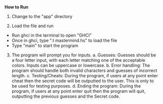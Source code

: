 **How to Run**

1. Change to the "app" directory

2. Load the file and run
  -  Run ghci in the terminal to open "GHCI"
  - Once in ghci, type ":l mastermind.hs" to load the file
  -  Type "main" to start the program
3. The program will prompt you for inputs. 
  a. Guesses: Guesses should be a four letter input, with each letter matching one of
the acceptable colors. Inputs can be uppercase or lowercase.
  b. Error handling: The program should handle both invalid characters and guesses
of incorrect length.
  c. Testing/Cheats: During the program, if users at any point enter cheat then the
secret code will be outputted to the user. This is only to be used for testing
purposes.
  d. Ending the program: During the program, if users at any point enter quit then
the program will quit, outputting the previous guesses and the Secret code.
